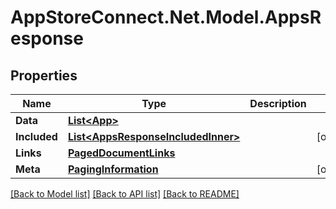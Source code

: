 # AppStoreConnect.Net.Model.AppsResponse

## Properties

Name | Type | Description | Notes
------------ | ------------- | ------------- | -------------
**Data** | [**List&lt;App&gt;**](App.md) |  | 
**Included** | [**List&lt;AppsResponseIncludedInner&gt;**](AppsResponseIncludedInner.md) |  | [optional] 
**Links** | [**PagedDocumentLinks**](PagedDocumentLinks.md) |  | 
**Meta** | [**PagingInformation**](PagingInformation.md) |  | [optional] 

[[Back to Model list]](../README.md#documentation-for-models) [[Back to API list]](../README.md#documentation-for-api-endpoints) [[Back to README]](../README.md)

